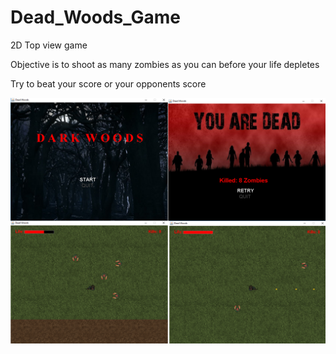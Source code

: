 # Dead_Woods_Game

2D Top view game

Objective is to shoot as many zombies as you can before your life depletes

Try to beat your score or your opponents score

![alt tag](https://github.com/alimohamed8919/Dead_Woods_Game/blob/master/g2.png)

